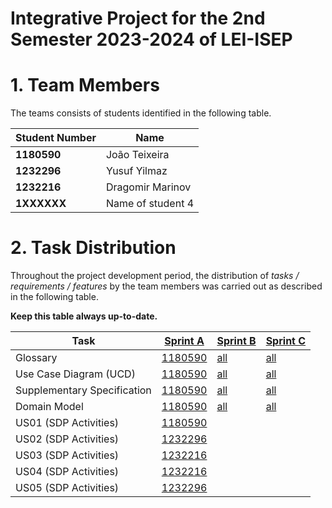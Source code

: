 # Integrative Project for the 2nd Semester 2023-2024 of LEI-ISEP

# 1. Team Members

The teams consists of students identified in the following table.

| Student Number | Name              |
|----------------|-------------------|
| **1180590**    | João Teixeira     |
| **1232296**    | Yusuf Yilmaz      |
| **1232216**    | Dragomir Marinov  |
| **1XXXXXX**    | Name of student 4 |

# 2. Task Distribution ###

Throughout the project development period, the distribution of _tasks / requirements / features_ by the team members
was carried out as described in the following table.

**Keep this table always up-to-date.**

| Task                        | [Sprint A](sprintA/Readme.md)                                                                  | [Sprint B](sprintB/Readme.md)                                                              | [Sprint C](sprintC/Readme.md)                                                              |
|-----------------------------|------------------------------------------------------------------------------------------------|--------------------------------------------------------------------------------------------|--------------------------------------------------------------------------------------------|
| Glossary                    | [1180590](sprintA/global-artifacts/01.requirements-engineering/glossary.md)                    | [all](sprintB/global-artifacts/01.engineering-requirements/glossary.md)                    | [all](sprintC/global-artifacts/01.engineering-requirements/glossary.md)                    |
| Use Case Diagram (UCD)      | [1180590](sprintA/global-artifacts/01.requirements-engineering/use-case-diagram.md)            | [all](sprintB/global-artifacts/01.engineering-requirements/use-case-diagram.md)            | [all](sprintC/global-artifacts/01.engineering-requirements/use-case-diagram.md)            |
| Supplementary Specification | [1180590](sprintA/global-artifacts/01.requirements-engineering/supplementary-specification.md) | [all](sprintB/global-artifacts/01.engineering-requirements/supplementary-specification.md) | [all](sprintC/global-artifacts/01.engineering-requirements/supplementary-specification.md) |
| Domain Model                | [1180590](sprintA/global-artifacts/02.analysis/analysis.md)                                        | [all](sprintB/global-artifacts/02.analysis/analysis.md)                                    | [all](sprintC/global-artifacts/02.analysis/analysis.md)                                    |
| US01 (SDP Activities)       | [1180590](sprintA/us001/Readme.md)                                                             |                                                                                            |                                                                                            |
| US02 (SDP Activities)       | [1232296](sprintA/us002/Readne.md)                                                             |                                                                                            |                                                                                            |
| US03 (SDP Activities)       | [1232216](sprintA/us003/Readme.md)                                                             |                                                                                            |                                                                                            |
| US04 (SDP Activities)       | [1232216](sprintA/us004/Readme.md)                                                             |                                                                                            |                                                                                            |
| US05 (SDP Activities)       | [1232296](sprintA/us004/Readme.md)                                                             |                                                                                            |                                                                                            |
